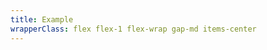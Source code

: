 ```yaml
---
title: Example
wrapperClass: flex flex-1 flex-wrap gap-md items-center
---
```


<script>
    export default {
        data() {
            return {
                positionBlock: 'top',
                positionInline: 'right',
                show: false
            }
        },
        methods: {
            toggle() {
                this.show = !this.show
            }
        }
    }
</script>

<template>
    <fieldset class="vv-input-radio-group vv-input-radio-group--horizontal">
        <legend>Position Inline</legend>
        <div class="vv-input-radio-group__wrapper">
            <label class="vv-input-radio" for="position-right">
                <input 
                    v-model="positionInline"
                    id="position-right" 
                    type="radio" 
                    name="position-inline" 
                    value="right" 
                        />
                right
            </label>
            <label class="vv-input-radio" for="position-left">
                <input 
                    v-model="positionInline"
                    id="position-left" 
                    type="radio" 
                    name="position-inline" 
                    value="left" 
                        />
                left
            </label>
        </div>
    </fieldset>
    <fieldset class="vv-input-radio-group vv-input-radio-group--horizontal">
        <legend>Position Block</legend>
        <div class="vv-input-radio-group__wrapper">
            <label class="vv-input-radio" for="position-top">
                <input 
                    v-model="positionBlock"
                    id="position-top" 
                    type="radio" 
                    name="position-block" 
                    value="top" />
                top
            </label>
            <label class="vv-input-radio" for="position-bottom">
                <input 
                    v-model="positionBlock"
                    id="position-bottom" 
                    type="radio" 
                    name="position-block" 
                    value="bottom" 
                        />
                bottom
            </label>
        </div>
    </fieldset>
    <button class="vv-button" @click="toggle">Toggle Toast</button>
    <div v-if="show" 
         class="vv-toast 
                vv-toast--success
                vv-toast--close
                fixed
                z-toast" 
         aria-live="assertive" 
         aria-atomic="true"
         :class="[`${positionBlock}-lg`, `${positionInline}-lg`]">
        <div class="vv-toast__header">
            <IconifyIcon icon="akar-icons:check" class="mr-xs"/>
            Success!
            <small class="ml-auto font-extralight text-14">11 mins ago</small>
            <button class="vv-toast__close" type="buttom" aria-label="Close" @click="toggle"></button>
        </div>
    </div>
</template>